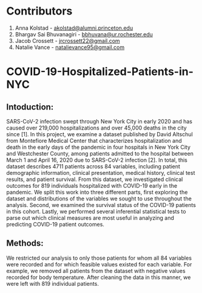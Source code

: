 # Contributors
 1. Anna Kolstad - akolstad@alumni.princeton.edu
 2. Bhargav Sai Bhuvanagiri - bbhuvana@ur.rochester.edu
 3. Jacob Crossett - jrcrossett22@gmail.com
 4. Natalie Vance - natalievance95@gmail.com

# COVID-19-Hospitalized-Patients-in-NYC
## Intoduction:
SARS-CoV-2 infection swept through New York City in early 2020 and has caused over 219,000 hospitalizations and over 45,000 deaths in the city since [1]. In this project, we examine a dataset published by David Altschul from Montefiore Medical Center that characterizes hospitalization and death in the early days of the pandemic in four hospitals in New York City and Westchester County, among patients admitted to the hospital between March 1 and April 16, 2020 due to SARS-CoV-2 infection [2]. In total, this dataset describes 4711 patients across 84 variables, including patient demographic information, clinical presentation, medical history, clinical test results, and patient survival. From this dataset, we investigated clinical outcomes for 819 individuals hospitalized with COVID-19 early in the pandemic. We split this work into three different parts, first exploring the dataset and distributions of the variables we sought to use throughout the analysis. Second, we examined the survival status of the COVID-19 patients in this cohort. Lastly, we performed several inferential statistical tests to parse out which clinical measures are most useful in analyzing and predicting COVID-19 patient outcomes.
## Methods:
We restricted our analysis to only those patients for whom all 84 variables were recorded and for which feasible values existed for each variable. For example, we removed all patients from the dataset with negative values recorded for body temperature. After cleaning the data in this manner, we were left with 819 individual patients.

